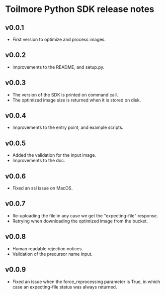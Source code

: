 Toilmore Python SDK release notes
============================


v0.0.1
-----
* First version to optimize and process images.

v0.0.2
-----
* Improvements to the README, and setup.py.

v0.0.3
-----
* The version of the SDK is printed on command call.
* The optimized image size is returned when it is stored on disk.

v0.0.4
-----
* Improvements to the entry point, and example scripts.

v0.0.5
-----
* Added the validation for the input image.
* Improvements to the doc.

v0.0.6
-----
* Fixed an ssl issue on MacOS.

v0.0.7
-----
* Re-uploading the file in any case we get the "expecting-file" response.
* Retrying when downloading the optimized image from the bucket.

v0.0.8
-----
* Human readable rejection notices.
* Validation of the precursor name input.

v0.0.9
-----
* Fixed an issue when the force_reprocessing parameter is True, in which case an expecting-file status was always returned.
